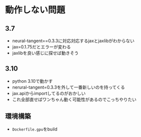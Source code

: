 # 動作しない問題

## 3.7
- neural-tangent==0.3.3に対応対応するjaxとjaxlibがわからない
- jax=0.1.75だとエラーが変わる
- jaxlibを良い感じに探せば動きそう

## 3.10
- python 3.10で動かす
- nerural-tangent=0.3.3を外して一番新しいのを持ってくる
- jax.apiからimportしてるのがおかしい
- これ全部直せばワンちゃん動く可能性があるのでこっちやりたい

## 環境構築
- `Dockerfile.gpu`をbuild